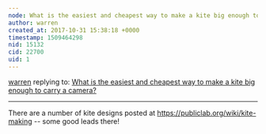 ```yaml
---
node: What is the easiest and cheapest way to make a kite big enough to carry a camera?
author: warren
created_at: 2017-10-31 15:38:18 +0000
timestamp: 1509464298
nid: 15132
cid: 22700
uid: 1
---
```




[warren](../profile/warren) replying to: [What is the easiest and cheapest way to make a kite big enough to carry a camera?](../notes/warren/10-31-2017/what-is-the-easiest-and-cheapest-way-to-make-a-kite-big-enough-to-carry-a-camera)

----
There are a number of kite designs posted at https://publiclab.org/wiki/kite-making -- some good leads there!